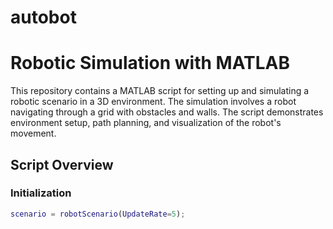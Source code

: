 # autobot
# Robotic Simulation with MATLAB

This repository contains a MATLAB script for setting up and simulating a robotic scenario in a 3D environment. The simulation involves a robot navigating through a grid with obstacles and walls. The script demonstrates environment setup, path planning, and visualization of the robot's movement.

## Script Overview

### Initialization

```matlab
scenario = robotScenario(UpdateRate=5);
